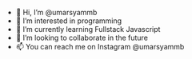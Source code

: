 - 👋 Hi, I’m @umarsyammb
- 👀 I’m interested in programming
- 🌱 I’m currently learning Fullstack Javascript
- 💞️ I’m looking to collaborate in the future
- 📫 You can reach me on Instagram @umarsyammb

<!---
umarsyammb/umarsyammb is a ✨ special ✨ repository because its `README.md` (this file) appears on your GitHub profile.
You can click the Preview link to take a look at your changes.
--->
